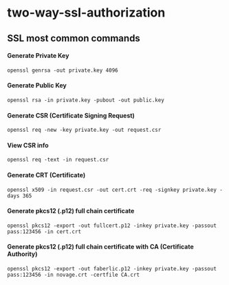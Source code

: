 # two-way-ssl-authorization

## SSL most common commands

#### Generate Private Key
`openssl genrsa -out private.key 4096`

#### Generate Public Key
`openssl rsa -in private.key -pubout -out public.key`

#### Generate CSR (Certificate Signing Request)
`openssl req -new -key private.key -out request.csr`

#### View CSR info
`openssl req -text -in request.csr`

#### Generate CRT (Certificate)
`openssl x509 -in request.csr -out cert.crt -req -signkey private.key -days 365`

#### Generate pkcs12 (.p12) full chain certificate
`openssl pkcs12 -export -out fullcert.p12 -inkey private.key -passout pass:123456 -in cert.crt`

#### Generate pkcs12 (.p12) full chain certificate with CA (Certificate Authority)
`openssl pkcs12 -export -out faberlic.p12 -inkey private.key -passout pass:123456 -in novage.crt -certfile CA.crt`
